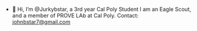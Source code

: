 - 👋 Hi, I’m @Jurkybstar, a 3rd year Cal Poly Student
      I am an Eagle Scout, and a member of PROVE LAb at Cal Poly.
      Contact: johnbstar7@gmail.com
    

<!---
Jurkybstar/Jurkybstar is a ✨ special ✨ repository because its `README.md` (this file) appears on your GitHub profile.
You can click the Preview link to take a look at your changes.
--->
